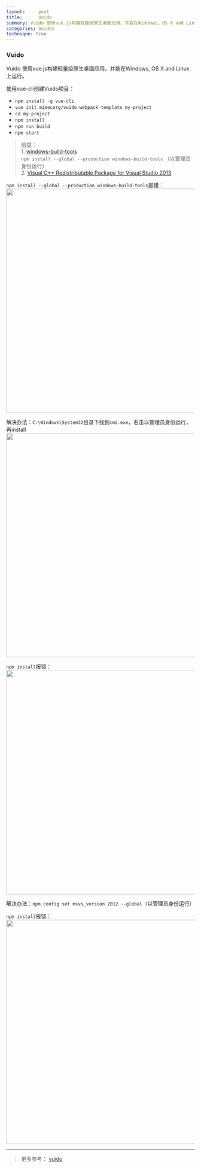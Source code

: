 ```yaml
---
layout:     post
title:      Vuido 
summary: Vuido 使用vue.js构建轻量级原生桌面应用，并能在Windows, OS X and Linux 上运行。
categories: Guides
technique: true
---
```



### Vuido 

Vuido 使用vue.js构建轻量级原生桌面应用，并能在Windows, OS X and Linux 上运行。

使用vue-cli创建Vuido项目：   
- `npm install -g vue-cli`   
- `vue init mimecorg/vuido-webpack-template my-project`    
- `cd my-project`  
- `npm install`  
- `npm run build`   
- `npm start`   


> 前提：  
    1. [windows-build-tools](https://www.npmjs.com/package/windows-build-tools)   
       `npm install --global --production windows-build-tools`  （以管理员身份运行）    
    2. [Visual C++ Redistributable Package for Visual Studio 2013](https://www.microsoft.com/en-us/download/details.aspx?id=40784)    


`npm install --global --production windows-build-tools`报错：      
<img src="https://raw.githubusercontent.com/Selenamona/Selenamona.github.io/master/assets/images/error0.jpg" width="600"/>

解决办法：`C:\Windows\System32`目录下找到`cmd.exe`，右击以管理员身份运行，再install     
<img src="https://raw.githubusercontent.com/Selenamona/Selenamona.github.io/master/assets/images/success.jpg" width="600"/>

`npm install`报错：
<img src="https://raw.githubusercontent.com/Selenamona/Selenamona.github.io/master/assets/images/error1.jpg" width="600"/>

解决办法：`npm config set msvs_version 2012 --global`（以管理员身份运行）   

`npm install`报错：
<img src="https://raw.githubusercontent.com/Selenamona/Selenamona.github.io/master/assets/images/error2.jpg" width="600"/>

***************************************** 

> 更多参考： [vuido](https://github.com/mimecorg/vuido)



